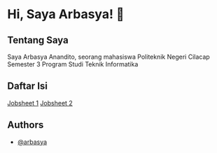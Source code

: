 # Hi, Saya Arbasya! 👋
## Tentang Saya
Saya Arbasya Anandito, seorang mahasiswa Politeknik Negeri Cilacap Semester 3 Program Studi Teknik Informatika

## Daftar Isi
[Jobsheet 1](https://github.com/Arbasya/pweb-2/tree/main/Jobsheet-1)
[Jobsheet 2](https://github.com/Arbasya/pweb-2/tree/main/Jobsheet-2)

## Authors

- [@arbasya](https://github.com/Arbasya)
